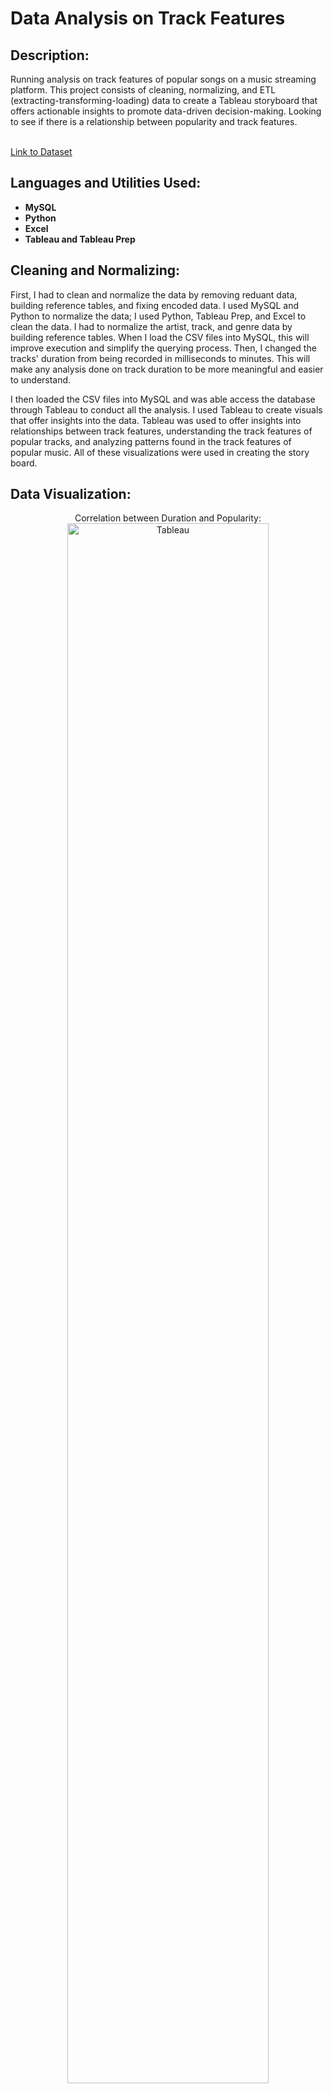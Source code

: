 <h1>Data Analysis on Track Features</h1>

<h2>Description:</h2>

Running analysis on track features of popular songs on a music streaming platform. This project consists of cleaning, normalizing, and ETL (extracting-transforming-loading) data to create a Tableau storyboard that offers actionable insights to promote data-driven decision-making. Looking to see if there is a relationship between popularity and track features.

<br /><a>
[Link to Dataset](https://www.kaggle.com/datasets/maharshipandya/-spotify-tracks-dataset)</a>


<h2>Languages and Utilities Used:</h2>

- <b>MySQL</b> 
- <b>Python</b>
- <b>Excel</b> 
- <b>Tableau and Tableau Prep</b>


<h2>Cleaning and Normalizing:</h2>

<a> First, I had to clean and normalize the data by removing reduant data, building reference tables, and fixing encoded data. I used MySQL and Python to normalize the data; I used Python, Tableau Prep, and Excel to clean the data. I had to normalize the artist, track, and genre data by building reference tables. When I load the CSV files into MySQL, this will improve execution and simplify the querying process. Then, I changed the tracks' duration from being recorded in milliseconds to minutes. This will make any analysis done on track duration to be more meaningful and easier to understand. 

I then loaded the CSV files into MySQL and was able access the database through Tableau to conduct all the analysis. I used Tableau to create visuals that offer insights into the data. Tableau was used to offer insights into relationships between track features, understanding the track features of popular tracks, and analyzing patterns found in the track features of popular music. All of these visualizations were used in creating the story board.</a>

<h2>Data Visualization:</h2>

<p align="center">
Correlation between Duration and Popularity: <br/>
<img src="https://i.imgur.com/pUYeQGl.png" height="80%" width="80%" alt="Tableau"/>
<br />
<br />
Number of Artists and Avg.Popularity by Genre:  <br/>
<img src="https://i.imgur.com/qmZnBlk.png" height="80%" width="80%" alt="Tableau"/>
<br />
<br />
Track Features of the '23 Coachella Artists:  <br/>
<img src="https://i.imgur.com/9YQSqqJ.png" height="80%" width="80%" alt="Tableau"/>
<br />
<br />
Chart-Topping Artist's Most and Least Popular Songs' Features:  <br/>
<img src="https://i.imgur.com/a2guNIK.png" height="80%" width="80%" alt="Tableau"/>
<br />
<br />

<h2>Tableau Storyboard:</h2>

<a> You can [downlad the Tableau storyboard here](https://github.com/alayasiri/bi-music/blob/main/spotify%20tableau.twbx). </a>

<!--

<p align="center">
Conceptual Diagram: <br/>
<img src="https://i.imgur.com/y6PFfWt.jpeg" height="80%" width="80%" alt="Clinic DB"/>
<br />
<br />
Schema:  <br/>
<img src="https://i.imgur.com/8p3eMOu.png" height="80%" width="80%" alt="Clinic DB"/>
<br />
<br />

<h2>Create and Insert:</h2>

<b>Building a Database for a Clinic</b>
- [Create Tables](https://github.com/alayasiri/ClinicDatabase/blob/c352ca6e6d38b99bc8dd34ec7708f6dd89f94e9d/Create%20Table)
- [Insert Statements](https://github.com/alayasiri/ClinicDatabase/blob/main/Inserts)

<p align="center">
Example using Patient's Table: <br/>
<img src="https://i.imgur.com/cJ5SKKs.png" height="80%" width="80%" alt="Clinic DB"/>
<br />
<br />
  
<h2>Writing Queries and Views:</h2>

<b>Code to All Queries and Views</b>
- [Queries](https://github.com/alayasiri/ClinicDatabase/blob/main/Create%20Table)
- [Views](https://github.com/alayasiri/ClinicDatabase/blob/main/Views)
  
<p align="center">
Example Query:  <br/>
<img src="https://i.imgur.com/6FKnmUf.png" height="80%" width="80%" alt="Clinic DB"/>
<br />
<br />
Example View:  <br/>
<img src="https://i.imgur.com/RqlX2TO.png" height="80%" width="80%" alt="Clinic DB"/>
<br />
<br /> 

<br/>
<img src="https://i.imgur.com/nSyMgA3.png" height="80%" width="80%" alt="Clinic DB"/>
<br />
<br /> 
  
<!--
 ```diff
- text in red
+ text in green
! text in orange
# text in gray
@@ text in purple (and bold)@@
```
--!>
